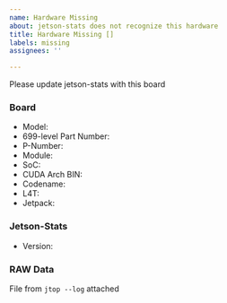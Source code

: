 ```yaml
---
name: Hardware Missing
about: jetson-stats does not recognize this hardware
title: Hardware Missing []
labels: missing
assignees: ''

---
```


Please update jetson-stats with this board
<!-- Complete all fields
  You can find this data on:
   * jetson_release -v
   * jtop (page INFO)
-->
### Board

- Model:
- 699-level Part Number:
- P-Number:
- Module:
- SoC:
- CUDA Arch BIN:
- Codename:
- L4T:
- Jetpack:

<!-- Use jtop -v -->
### Jetson-Stats

- Version:

<!-- Please attach the output from: jtop --log -->
### RAW Data

File from `jtop --log` attached
